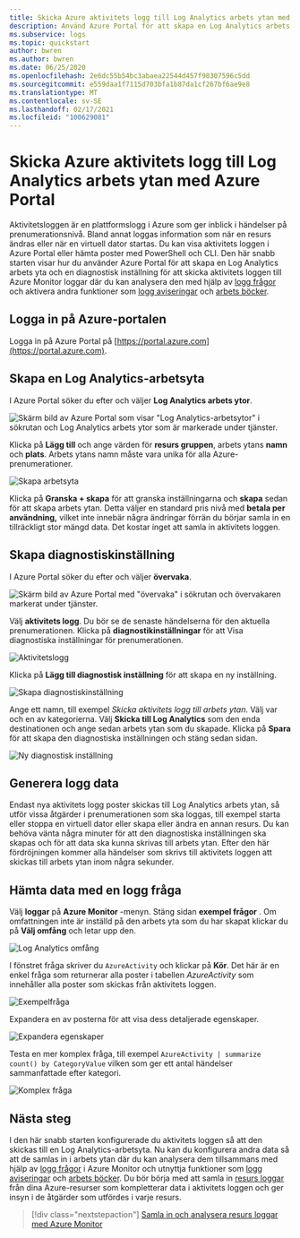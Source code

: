 ```yaml
---
title: Skicka Azure aktivitets logg till Log Analytics arbets ytan med Azure Portal
description: Använd Azure Portal för att skapa en Log Analytics arbets yta och en diagnostisk inställning för att skicka aktivitets loggen till Azure Monitor loggar.
ms.subservice: logs
ms.topic: quickstart
author: bwren
ms.author: bwren
ms.date: 06/25/2020
ms.openlocfilehash: 2e6dc55b54bc3abaea22544d457f98307596c5dd
ms.sourcegitcommit: e559daa1f7115d703bfa1b87da1cf267bf6ae9e8
ms.translationtype: MT
ms.contentlocale: sv-SE
ms.lasthandoff: 02/17/2021
ms.locfileid: "100629081"
---
```

# <a name="send-azure-activity-log-to-log-analytics-workspace-using-azure-portal"></a>Skicka Azure aktivitets logg till Log Analytics arbets ytan med Azure Portal
Aktivitetsloggen är en plattformslogg i Azure som ger inblick i händelser på prenumerationsnivå. Bland annat loggas information som när en resurs ändras eller när en virtuell dator startas. Du kan visa aktivitets loggen i Azure Portal eller hämta poster med PowerShell och CLI. Den här snabb starten visar hur du använder Azure Portal för att skapa en Log Analytics arbets yta och en diagnostisk inställning för att skicka aktivitets loggen till Azure Monitor loggar där du kan analysera den med hjälp av [logg frågor](../log-query/log-query-overview.md) och aktivera andra funktioner som [logg aviseringar](../alerts/alerts-log-query.md) och [arbets böcker](../visualize/workbooks-overview.md). 

## <a name="sign-in-to-azure-portal"></a>Logga in på Azure-portalen
Logga in på Azure Portal på [https://portal.azure.com](https://portal.azure.com). 



## <a name="create-a-log-analytics-workspace"></a>Skapa en Log Analytics-arbetsyta
I Azure Portal söker du efter och väljer **Log Analytics arbets ytor**. 

![Skärm bild av Azure Portal som visar "Log Analytics-arbetsytor" i sökrutan och Log Analytics arbets ytor som är markerade under tjänster.](../logs/media/quick-create-workspace/azure-portal-01.png)
  
Klicka på **Lägg till** och ange värden för **resurs gruppen**, arbets ytans **namn** och **plats**. Arbets ytans namn måste vara unika för alla Azure-prenumerationer.

![Skapa arbetsyta](media/quick-collect-activity-log/create-workspace.png)

Klicka på **Granska + skapa** för att granska inställningarna och **skapa** sedan för att skapa arbets ytan. Detta väljer en standard pris nivå med **betala per användning,** vilket inte innebär några ändringar förrän du börjar samla in en tillräckligt stor mängd data. Det kostar inget att samla in aktivitets loggen.


## <a name="create-diagnostic-setting"></a>Skapa diagnostiskinställning
I Azure Portal söker du efter och väljer **övervaka**. 

![Skärm bild av Azure Portal med "övervaka" i sökrutan och övervakaren markerat under tjänster.](media/quick-collect-activity-log/azure-portal-monitor.png)

Välj **aktivitets logg**. Du bör se de senaste händelserna för den aktuella prenumerationen. Klicka på **diagnostikinställningar** för att Visa diagnostiska inställningar för prenumerationen.

![Aktivitetslogg](media/quick-collect-activity-log/activity-log.png)

Klicka på **Lägg till diagnostisk inställning** för att skapa en ny inställning. 

![Skapa diagnostiskinställning](media/quick-collect-activity-log/create-diagnostic-setting.png)

Ange ett namn, till exempel *Skicka aktivitets logg till arbets ytan*. Välj var och en av kategorierna. Välj **Skicka till Log Analytics** som den enda destinationen och ange sedan arbets ytan som du skapade. Klicka på **Spara** för att skapa den diagnostiska inställningen och stäng sedan sidan.

![Ny diagnostisk inställning](media/quick-collect-activity-log/new-diagnostic-setting.png)

## <a name="generate-log-data"></a>Generera logg data
Endast nya aktivitets logg poster skickas till Log Analytics arbets ytan, så utför vissa åtgärder i prenumerationen som ska loggas, till exempel starta eller stoppa en virtuell dator eller skapa eller ändra en annan resurs. Du kan behöva vänta några minuter för att den diagnostiska inställningen ska skapas och för att data ska kunna skrivas till arbets ytan. Efter den här fördröjningen kommer alla händelser som skrivs till aktivitets loggen att skickas till arbets ytan inom några sekunder.

## <a name="retrieve-data-with-a-log-query"></a>Hämta data med en logg fråga

Välj **loggar** på **Azure Monitor** -menyn. Stäng sidan **exempel frågor** . Om omfattningen inte är inställd på den arbets yta som du har skapat klickar du på **Välj omfång** och letar upp den.

![Log Analytics omfång](media/quick-collect-activity-log/log-analytics-scope.png)

I fönstret fråga skriver du `AzureActivity` och klickar på **Kör**. Det här är en enkel fråga som returnerar alla poster i tabellen *AzureActivity* som innehåller alla poster som skickas från aktivitets loggen.

![Exempelfråga](media/quick-collect-activity-log/query-01.png)

Expandera en av posterna för att visa dess detaljerade egenskaper.

![Expandera egenskaper](media/quick-collect-activity-log/expand-properties.png)

Testa en mer komplex fråga, till exempel `AzureActivity | summarize count() by CategoryValue` vilken som ger ett antal händelser sammanfattade efter kategori.

![Komplex fråga](media/quick-collect-activity-log/query-02.png)


## <a name="next-steps"></a>Nästa steg
I den här snabb starten konfigurerade du aktivitets loggen så att den skickas till en Log Analytics-arbetsyta. Nu kan du konfigurera andra data så att de samlas in i arbets ytan där du kan analysera dem tillsammans med hjälp av [logg frågor](../log-query/log-query-overview.md) i Azure Monitor och utnyttja funktioner som [logg aviseringar](../alerts/alerts-log-query.md) och [arbets böcker](../visualize/workbooks-overview.md). Du bör börja med att samla in [resurs loggar](../essentials/resource-logs.md) från dina Azure-resurser som kompletterar data i aktivitets loggen och ger insyn i de åtgärder som utfördes i varje resurs.


> [!div class="nextstepaction"]
> [Samla in och analysera resurs loggar med Azure Monitor](../essentials/tutorial-resource-logs.md)
